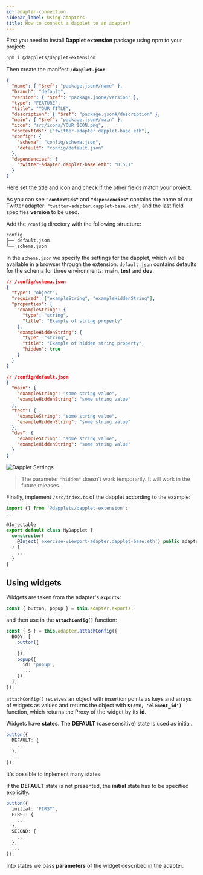 ```yaml
---
id: adapter-connection
sidebar_label: Using adapters
title: How to connect a dapplet to an adapter?
---
```


First you need to install **Dapplet extension** package using npm to your project:

```bash
npm i @dapplets/dapplet-extension
```

Then create the manifest **`/dapplet.json`**:

```json
{
  "name": { "$ref": "package.json#/name" },
  "branch": "default",
  "version": { "$ref": "package.json#/version" },
  "type": "FEATURE",
  "title": "YOUR_TITLE",
  "description": { "$ref": "package.json#/description" },
  "main": { "$ref": "package.json#/main" },
  "icon": "src/icons/YOUR_ICON.png",
  "contextIds": ["twitter-adapter.dapplet-base.eth"],
  "config": {
    "schema": "config/schema.json",
    "default": "config/default.json"
  },
  "dependencies": {
    "twitter-adapter.dapplet-base.eth": "0.5.1"
  }
}
```

Here set the title and icon and check if the other fields match your project.

As you can see **`"contextIds"`** and **`"dependencies"`** contains the name of our Twitter adapter: `"twitter-adapter.dapplet-base.eth"`, and the last field specifies **version** to be used.

Add the `/config` directory with the following structure:

```bash
config
├── default.json
└── schema.json
```

In the `schema.json` we specify the settings for the dapplet, which will be available in a browser through the extension. `default.json` contains defaults for the schema for three environments: **main**, **test** and **dev**.

```json
// /config/schema.json
{
  "type": "object",
  "required": ["exampleString", "exampleHiddenString"],
  "properties": {
    "exampleString": {
      "type": "string",
      "title": "Example of string property"
    },
    "exampleHiddenString": {
      "type": "string",
      "title": "Example of hidden string property",
      "hidden": true
    }
  }
}
```

```json
// /config/default.json
{
  "main": {
    "exampleString": "some string value",
    "exampleHiddenString": "some string value"
  },
  "test": {
    "exampleString": "some string value",
    "exampleHiddenString": "some string value"
  },
  "dev": {
    "exampleString": "some string value",
    "exampleHiddenString": "some string value"
  }
}
```

![Dapplet Settings](/img/a_twitter_1.jpg)

> The parameter `"hidden"` doesn't work temporarily. It will work in the future releases.

Finally, implement `/src/index.ts` of the dapplet according to the example:

```ts
import {} from '@dapplets/dapplet-extension';
...

@Injectable
export default class MyDapplet {
  constructor(
    @Inject('exercise-viewport-adapter.dapplet-base.eth') public adapter: any,
  ) {
    ...
  }
}
```

## Using widgets

Widgets are taken from the adapter's **`exports`**:

```ts
const { button, popup } = this.adapter.exports;
```

and then use in  the **`attachConfig()`** function:

```ts
const { $ } = this.adapter.attachConfig({
  BODY: [
    button({
      ...
    }),
    popup({
      id: 'popup',
      ...
    }),
  ],
});
```

`attachConfig()` receives an object with insertion points as keys and arrays of widgets as values
and returns the object with **`$(ctx, 'element_id')`** function,
which returns the Proxy of the widget by its **id**.

Widgets have **states**. The **DEFAULT** (case sensitive) state is used as initial.

```ts
button({
  DEFAULT: {
    ...
  },
  ...
}),
```

It's possible to inplement many states.

If the **DEFAULT** state is not presented, the **initial** state has to be specified explicitly.

```ts
button({
  initial: 'FIRST',
  FIRST: {
    ...
  },
  SECOND: {
    ...
  },
  ...
}),
```

Into states we pass **parameters** of the widget described in the adapter.
